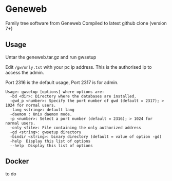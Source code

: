 # Geneweb
Family tree software from Geneweb Compiled to latest github clone (version 7+)

## Usage
Untar the geneweb.tar.gz and run gwsetup

Edit `/gw/only.txt` with your pc ip address. This is the authorised ip to access the admin.

Port 2316 is the default usage, Port 2317 is for admin.
````
Usage: gwsetup [options] where options are:
  -bd <dir>: Directory where the databases are installed.
  -gwd_p <number>: Specify the port number of gwd (default = 2317); > 1024 for normal users.
  -lang <string>: default lang
  -daemon : Unix daemon mode.
  -p <number>: Select a port number (default = 2316); > 1024 for normal users.
  -only <file>: File containing the only authorized address
  -gd <string>: gwsetup directory
  -bindir <string>: binary directory (default = value of option -gd)
  -help  Display this list of options
  --help  Display this list of options
 ````
 
 ## Docker
 to do
